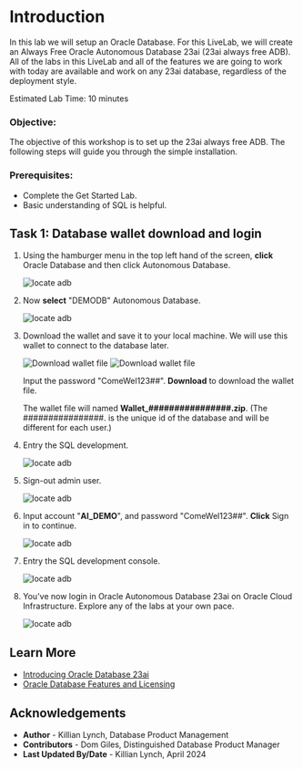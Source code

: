 # Introduction

In this lab we will setup an Oracle Database. For this LiveLab, we will create an Always Free Oracle Autonomous Database 23ai (23ai always free ADB). All of the labs in this LiveLab and all of the features we are going to work with today are available and work on any 23ai database, regardless of the deployment style.

Estimated Lab Time: 10 minutes

### Objective:
The objective of this workshop is to set up the 23ai always free ADB. The following steps will guide you through the simple installation.

### Prerequisites:
- Complete the Get Started Lab.
- Basic understanding of SQL is helpful.

## Task 1: Database wallet download and login
1. Using the hamburger menu in the top left hand of the screen, **click** Oracle Database and then click Autonomous Database.

    ![locate adb](images/im1.png " ")

2. Now **select** "DEMODB" Autonomous Database.

    ![locate adb](images/im2-workshop.png " ")

3. Download the wallet and save it to your local machine. We will use this wallet to connect to the database later.

    ![Download wallet file](images/im1-download-wallet-workshop.png " ")
    ![Download wallet file](images/im2-download-wallet-workshop.png " ")

    Input the password "ComeWel123##". **Download** to download the wallet file.

    The wallet file will named **Wallet_################.zip**. (The ################. is the unique id of the database and will be different for each user.)

4. Entry the SQL development.

    ![locate adb](images/im3-workshop.png " ")

5. Sign-out admin user.

    ![locate adb](images/im4-workshop.png " ")

6. Input account "**AI_DEMO**", and password "ComeWel123##". **Click** Sign in to continue.

    ![locate adb](images/im5-workshop.png " ")

7. Entry the SQL development console.

    ![locate adb](images/im6-workshop.png " ")

8. You've now login in Oracle Autonomous Database 23ai on Oracle Cloud Infrastructure. Explore any of the labs at your own pace.

    ![locate adb](images/im7-workshop.png " ")

## Learn More

* [Introducing Oracle Database 23ai](https://blogs.oracle.com/database/post/oracle-database-23ai-the-next-long-term-support-release)
* [Oracle Database Features and Licensing](https://apex.oracle.com/pls/apex/r/features/dbfeatures/home)

## Acknowledgements
* **Author** - Killian Lynch, Database Product Management
* **Contributors** - Dom Giles, Distinguished Database Product Manager
* **Last Updated By/Date** - Killian Lynch, April 2024
